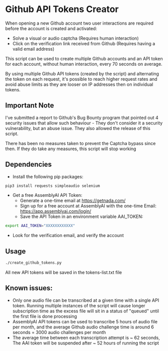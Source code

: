 # Github API Tokens Creator

When opening a new Github account two user interactions are required before the account is created and activated:

- Solve a visual or audio captcha (Requires human interaction)
- Click on the verification link received from Github (Requires having a valid email address)

This script can be used to create multiple Github accounts and an API token for each account, without human interaction, every 70 seconds on average.

By using multiple Github API tokens (created by the script) and alternating the token on each request, it's possible to reach higher request rates and avoid abuse limits as they are looser on IP addresses then on individual tokens.

## Important Note
I've submitted a report to Github's Bug Bounty program that pointed out 4 security issues that allow such behaviour - They don't consider it a security vulnerability, but an abuse issue. They also allowed the release of this script.

There has been no measures taken to prevent the Captcha bypass since then. If they do take any measures, this script will stop working


## Dependencies

- Install the following pip packages:
```bash
pip3 install requests simpleaudio selenium
```

- Get a free AssemblyAI API Token:
  - Generate a one-time email at https://getnada.com/
  - Sign up for a free account at AssemblyAI with the 
one-time Email: https://app.assemblyai.com/login/
  - Save the API Token in an environment variable AAI_TOKEN:
```bash
export AAI_TOKEN="XXXXXXXXXXXX"
```  
  - Look for the verification email, and verify the account


## Usage

```bash
./create_github_tokens.py
```

All new API tokens will be saved in the tokens-list.txt file

## Known issues:
- Only one audio file can be transcribed at a given time with a single API token. Running multiple instances of the script will cause longer subscription time as the excess file will sit in a status of "queued" until the first file is done processing
- AssemblyAI API tokens can be used to transcribe 5 hours of audio file per month, and the average Github audio challenge time is around 6 seconds = 3000 audio challenges per month
- The average time between each transcription attempt is ~ 62 seconds, The AAI token will be suspended after ~ 52 hours of running the script
